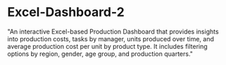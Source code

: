 # Excel-Dashboard-2
"An interactive Excel-based Production Dashboard that provides insights into production costs, tasks by manager, units produced over time, and average production cost per unit by product type. It includes filtering options by region, gender, age group, and production quarters."
